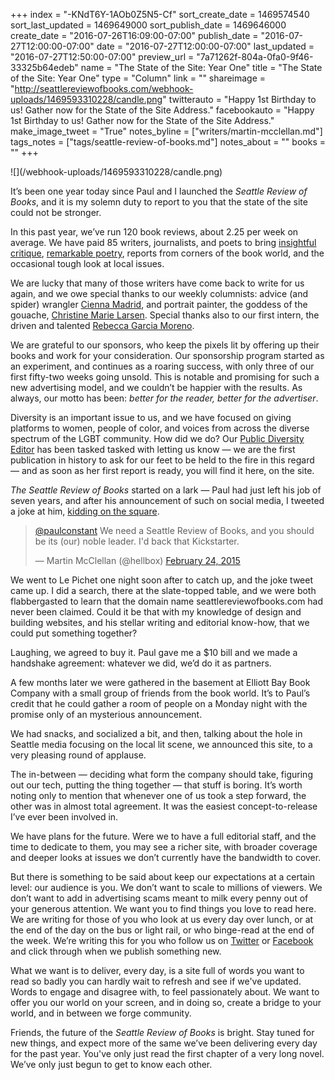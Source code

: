 +++
index = "-KNdT6Y-1AOb0Z5N5-Cf"
sort_create_date = 1469574540
sort_last_updated = 1469649000
sort_publish_date = 1469646000
create_date = "2016-07-26T16:09:00-07:00"
publish_date = "2016-07-27T12:00:00-07:00"
date = "2016-07-27T12:00:00-07:00"
last_updated = "2016-07-27T12:50:00-07:00"
preview_url = "7a71262f-804a-0fa0-9f46-33325b64edeb"
name = "The State of the Site: Year One"
title = "The State of the Site: Year One"
type = "Column"
link = ""
shareimage = "http://seattlereviewofbooks.com/webhook-uploads/1469593310228/candle.png"
twitterauto = "Happy 1st Birthday to us! Gather now for the State of the Site Address."
facebookauto = "Happy 1st Birthday to us! Gather now for the State of the Site Address."
make_image_tweet = "True"
notes_byline = ["writers/martin-mcclellan.md"]
tags_notes = ["tags/seattle-review-of-books.md"]
notes_about = ""
books = ""
+++
<p class="image">![](/webhook-uploads/1469593310228/candle.png)</p>

It’s been one year today since Paul and I launched the *Seattle Review of Books*, and it is my solemn duty to report to you that the state of the site could not be stronger. 

In this past year, we’ve run 120 book reviews, about 2.25 per week on average. We have paid 85 writers, journalists, and poets to bring [insightful critique](http://www.seattlereviewofbooks.com/reviews/), [remarkable poetry](http://www.seattlereviewofbooks.com/tags/tuesday-poem/), reports from corners of the book world, and the occasional tough look at local issues. 

We are lucky that many of those writers have come back to write for us again, and we owe special thanks to our weekly columnists: advice (and spider) wrangler [Cienna Madrid](http://www.seattlereviewofbooks.com/tags/the-help-desk/), and portrait painter, the goddess of the gouache, [Christine Marie Larsen](http://www.seattlereviewofbooks.com/tags/portrait-gallery/). Special thanks also to our first intern, the driven and talented [Rebecca Garcia Moreno](http://www.seattlereviewofbooks.com/writers/rebecca-garcia-moreno/).

We are grateful to our sponsors, who keep the pixels lit by offering up their books and work for your consideration. Our sponsorship program started as an experiment, and continues as a roaring success, with only three of our first fifty-two weeks going unsold. This is notable and promising for such a new advertising model, and we couldn’t be happier with the results. As always, our motto has been: _better for the reader, better for the advertiser_.

Diversity is an important issue to us, and we have focused on giving platforms to women, people of color, and voices from across the diverse spectrum of the LGBT community. How did we do? Our [Public Diversity Editor](http://www.seattlereviewofbooks.com/notes/2016/06/27/interview-with-our-new-public-diversity-editor/) has been tasked tasked with letting us know &mdash; we are the first publication in history to ask for our feet to be held to the fire in this regard &mdash; and as soon as her first report is ready, you will find it here, on the site. 

<div class="break"></div>

_The Seattle Review of Books_ started on a lark &mdash; Paul had just left his job of seven years, and after his announcement of such on social media, I tweeted a joke at him, [kidding on the square](http://www.urbandictionary.com/define.php?term=kidding%20on%20the%20square).

<blockquote class="twitter-tweet" data-lang="en"><p lang="en" dir="ltr"><a href="https://twitter.com/paulconstant">@paulconstant</a> We need a Seattle Review of Books, and you should be its (our) noble leader. I&#39;d back that Kickstarter.</p>&mdash; Martin McClellan (@hellbox) <a href="https://twitter.com/hellbox/status/570016411994574848">February 24, 2015</a></blockquote>

We went to Le Pichet one night soon after to catch up, and the joke tweet came up. I did a search, there at the slate-topped  table, and we were both flabbergasted to learn that the domain name seattlereviewofbooks.com had never been claimed. Could it be that with my knowledge of design and building websites, and his stellar writing and editorial know-how, that we could put something together?

Laughing, we agreed to buy it. Paul gave me a $10 bill and we made a handshake agreement: whatever we did, we’d do it as partners. 

<div class="break"></div>

A few months later we were gathered in the basement at Elliott Bay Book Company with a small group of friends from the book world. It’s to Paul’s credit that he could gather a room of people on a Monday night with the promise only of an mysterious announcement.

We had snacks, and socialized a bit, and then, talking about the hole in Seattle media focusing on the local lit scene, we announced this site, to a very pleasing round of applause. 

The in-between — deciding what form the company should take, figuring out our tech, putting the thing together — that stuff is boring. It’s worth noting only to mention that whenever one of us took a step forward, the other was in almost total agreement. It was the easiest concept-to-release I’ve ever been involved in.

<div class="break"></div>

We have plans for the future. Were we to have a full editorial staff, and the time to dedicate to them, you may see a richer site, with broader coverage and deeper looks at issues we don’t currently have the bandwidth to cover. 

But there is something to be said about keep our expectations at a certain level: our audience is you. We don’t want to scale to millions of viewers. We don’t want to add in advertising scams meant to milk every penny out of your generous attention. We want you to find things you love to read here. We are writing for those of you who look at us every day over lunch, or at the end of the day on the bus or light rail, or who binge-read at the end of the week. We’re writing this for you who follow us on [Twitter](https://twitter.com/seattlereviewof) or [Facebook](https://www.facebook.com/seattlereviewof) and click through when we publish something new. 

What we want is to deliver, every day, is a site full of words you want to read so badly you can hardly wait to refresh and see if we've updated. Words to engage and disagree with, to feel passionately about. We want to offer you our world on your screen, and in doing so, create a bridge to your world, and in between we forge community.

Friends, the future of the _Seattle Review of Books_ is bright. Stay tuned for new things, and expect more of the same we’ve been delivering every day for the past year. You've only just read the first chapter of a very long novel. We’ve only just begun to get to know each other.